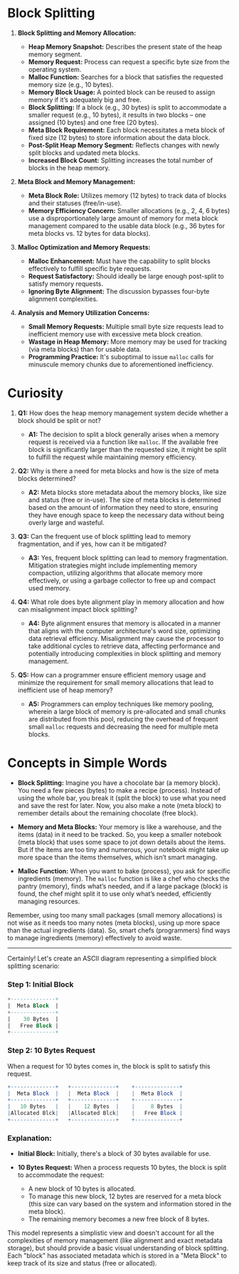 # Block Splitting

1. **Block Splitting and Memory Allocation:**
   - **Heap Memory Snapshot:** Describes the present state of the heap memory segment.
   - **Memory Request:** Process can request a specific byte size from the operating system.
   - **Malloc Function:** Searches for a block that satisfies the requested memory size (e.g., 10 bytes).
   - **Memory Block Usage:** A pointed block can be reused to assign memory if it’s adequately big and free.
   - **Block Splitting:** If a block (e.g., 30 bytes) is split to accommodate a smaller request (e.g., 10 bytes), it results in two blocks – one assigned (10 bytes) and one free (20 bytes).
   - **Meta Block Requirement:** Each block necessitates a meta block of fixed size (12 bytes) to store information about the data block.
   - **Post-Split Heap Memory Segment:** Reflects changes with newly split blocks and updated meta blocks.
   - **Increased Block Count:** Splitting increases the total number of blocks in the heap memory.
   
2. **Meta Block and Memory Management:**
   - **Meta Block Role:** Utilizes memory (12 bytes) to track data of blocks and their statuses (free/in-use).
   - **Memory Efficiency Concern:** Smaller allocations (e.g., 2, 4, 6 bytes) use a disproportionately large amount of memory for meta block management compared to the usable data block (e.g., 36 bytes for meta blocks vs. 12 bytes for data blocks).

3. **Malloc Optimization and Memory Requests:**
   - **Malloc Enhancement:** Must have the capability to split blocks effectively to fulfill specific byte requests.
   - **Request Satisfactory:** Should ideally be large enough post-split to satisfy memory requests.
   - **Ignoring Byte Alignment:** The discussion bypasses four-byte alignment complexities.
   
4. **Analysis and Memory Utilization Concerns:**
   - **Small Memory Requests:** Multiple small byte size requests lead to inefficient memory use with excessive meta block creation.
   - **Wastage in Heap Memory:** More memory may be used for tracking (via meta blocks) than for usable data.
   - **Programming Practice:** It's suboptimal to issue `malloc` calls for minuscule memory chunks due to aforementioned inefficiency.

# Curiosity
1. **Q1:** How does the heap memory management system decide whether a block should be split or not?
   - **A1:** The decision to split a block generally arises when a memory request is received via a function like `malloc`. If the available free block is significantly larger than the requested size, it might be split to fulfill the request while maintaining memory efficiency.

2. **Q2:** Why is there a need for meta blocks and how is the size of meta blocks determined?
   - **A2:** Meta blocks store metadata about the memory blocks, like size and status (free or in-use). The size of meta blocks is determined based on the amount of information they need to store, ensuring they have enough space to keep the necessary data without being overly large and wasteful.

3. **Q3:** Can the frequent use of block splitting lead to memory fragmentation, and if yes, how can it be mitigated?
   - **A3:** Yes, frequent block splitting can lead to memory fragmentation. Mitigation strategies might include implementing memory compaction, utilizing algorithms that allocate memory more effectively, or using a garbage collector to free up and compact used memory.

4. **Q4:** What role does byte alignment play in memory allocation and how can misalignment impact block splitting?
   - **A4:** Byte alignment ensures that memory is allocated in a manner that aligns with the computer architecture's word size, optimizing data retrieval efficiency. Misalignment may cause the processor to take additional cycles to retrieve data, affecting performance and potentially introducing complexities in block splitting and memory management.

5. **Q5:** How can a programmer ensure efficient memory usage and minimize the requirement for small memory allocations that lead to inefficient use of heap memory?
   - **A5:** Programmers can employ techniques like memory pooling, wherein a large block of memory is pre-allocated and small chunks are distributed from this pool, reducing the overhead of frequent small `malloc` requests and decreasing the need for multiple meta blocks. 

# Concepts in Simple Words
- **Block Splitting:** Imagine you have a chocolate bar (a memory block). You need a few pieces (bytes) to make a recipe (process). Instead of using the whole bar, you break it (split the block) to use what you need and save the rest for later. Now, you also make a note (meta block) to remember details about the remaining chocolate (free block).

- **Memory and Meta Blocks:** Your memory is like a warehouse, and the items (data) in it need to be tracked. So, you keep a smaller notebook (meta block) that uses some space to jot down details about the items. But if the items are too tiny and numerous, your notebook might take up more space than the items themselves, which isn’t smart managing.

- **Malloc Function:** When you want to bake (process), you ask for specific ingredients (memory). The `malloc` function is like a chef who checks the pantry (memory), finds what’s needed, and if a large package (block) is found, the chef might split it to use only what’s needed, efficiently managing resources.

Remember, using too many small packages (small memory allocations) is not wise as it needs too many notes (meta blocks), using up more space than the actual ingredients (data). So, smart chefs (programmers) find ways to manage ingredients (memory) effectively to avoid waste.


----

Certainly! Let's create an ASCII diagram representing a simplified block splitting scenario:

### Step 1: Initial Block

```sql
+--------------+
|  Meta Block  |
+--------------+
|    30 Bytes  | 
|   Free Block |
+--------------+
```

### Step 2: 10 Bytes Request
When a request for 10 bytes comes in, the block is split to satisfy this request. 

```mathematica
+--------------+   +--------------+    +--------------+
|  Meta Block  |   |  Meta Block  |    |  Meta Block  |
+--------------+   +--------------+    +--------------+
|   10 Bytes   |   |    12 Bytes  |    |     8 Bytes  |
|Allocated Blck|   |Allocated Blck|    |   Free Block |
+--------------+   +--------------+    +--------------+
```

### Explanation:

- **Initial Block:** Initially, there's a block of 30 bytes available for use.
  
- **10 Bytes Request:** When a process requests 10 bytes, the block is split to accommodate the request:
  - A new block of 10 bytes is allocated.
  - To manage this new block, 12 bytes are reserved for a meta block (this size can vary based on the system and information stored in the meta block).
  - The remaining memory becomes a new free block of 8 bytes.

This model represents a simplistic view and doesn't account for all the complexities of memory management (like alignment and exact metadata storage), but should provide a basic visual understanding of block splitting. Each "block" has associated metadata which is stored in a "Meta Block" to keep track of its size and status (free or allocated).